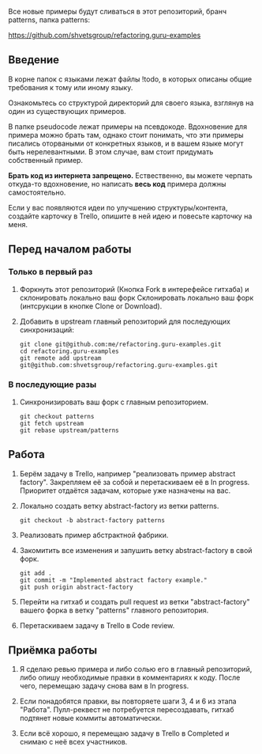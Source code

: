 Все новые примеры будут сливаться в этот репозиторий, бранч patterns, папка patterns:

https://github.com/shvetsgroup/refactoring.guru-examples

## Введение

В корне папок с языками лежат файлы !todo, в которых описаны общие требования к тому или иному языку.

Ознакомьтесь со структурой директорий для своего языка, взглянув на один из существующих примеров.

В папке pseudocode лежат примеры на псевдокоде. Вдохновение для примера можно брать там, однако стоит понимать, что эти примеры писались оторваными от конкретных языков, и в вашем языке могут быть нерелевантными. В этом случае, вам стоит придумать собственный пример.

**Брать код из интернета запрещено.** Ествественно, вы можете черпать откуда-то вдохновение, но написать **весь код** примера должны самостоятельно.

Если у вас появляются идеи по улучшению структуры/контента, создайте карточку в Trello, опишите в ней идею и повесьте карточку на меня. 


## Перед началом работы

### Только в первый раз

1. Форкнуть этот репозиторий (Кнопка Fork в интерефейсе гитхаба) и склонировать локально ваш форк Склонировать локально ваш форк (интсрукции в кнопке Clone or Download).

2. Добавить в upstream главный репозиторий для последующих синхронизаций:

    ```
    git clone git@github.com:me/refactoring.guru-examples.git
    cd refactoring.guru-examples
    git remote add upstream git@github.com:shvetsgroup/refactoring.guru-examples.git
    ```

### В последующие разы

1. Синхронизировать ваш форк с главным репозиторием.

    ```
    git checkout patterns
    git fetch upstream
    git rebase upstream/patterns
    ```


## Работа

1. Берём задачу в Trello, например "реализовать пример abstract factory". Закрепляем её за собой и перетаскиваем её в In progress. Приоритет отдаётся задачам, которые уже назначены на вас.

2. Локально создать ветку abstract-factory из ветки patterns.

    ```
    git checkout -b abstract-factory patterns
    ```

3. Реализовать пример абстрактной фабрики.

4. Закомитить все изменения и запушить ветку abstract-factory в свой форк.

    ```
    git add .
    git commit -m "Implemented abstract factory example."
    git push origin abstract-factory
    ```

5. Перейти на гитхаб и создать pull request из ветки "abstract-factory" вашего форка в ветку "patterns" главного репозитория.

6. Перетаскиваем задачу в Trello в Code review.


## Приёмка работы

1. Я сделаю ревью примера и либо солью его в главный репозиторий, либо опишу необходимые правки в комментариях к коду. После чего, перемещаю задачу снова вам в In progress.

2. Если понадобятся правки, вы повторяете шаги 3, 4 и 6 из этапа "Работа". Пулл-реквест не потребуется пересоздавать, гитхаб подтянет новые коммиты автоматически.

3. Если всё хорошо, я перемещаю задачу в Trello в Completed и снимаю с неё всех участников.